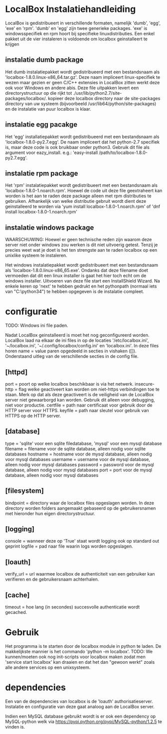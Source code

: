 LocalBox Instalatiehandleiding
==============================

LocalBox is gedistribueert in verschillende formaten, namelijk 'dumb', 'egg',
'exe' en 'rpm'. 'dumb' en 'egg' zijn twee generieke packages. 'exe' is
windowsspecifiek en rpm hoort bij specifieke linuxdistributies. Een enkel
pakket uit de vier instaleren is voldoende om localbox geinstalleert te krijgen

instalatie dumb package
-----------------------

Het dumb instalatiepakket wordt gedistribueerd met een bestandsnaam als
'localbox-1.8.0.linux-x86_64.tar.gz'. Deze naam impliceert linux-specifiek te
wezen maar gezien er geen C/C++ extensies in LocalBox zitten werkt deze ook voor
Windows en andere abis. Deze file uitpakken levert een directorystructuur op die
rijkt tot ./usr/lib/python2.7/site-packages/localbox/. kopieer deze localbox
directory naar de site-packages directory van uw systeem (bijvoorbeeld
/usr/lib64/python/site-packages) en de instalatie van puur localbox is klaar.

instalatie egg pacakge
----------------------

Het 'egg' installatiepakket wordt gedistribueerd met een bestandsnaam als
'localbox-1.8.0-py2.7.egg'. De naam impliceert dat het python-2.7 specifiek
is, maar deze code is ook bruikbaar onder python3. Gebruik dit file als argument
voor eazy_install. e.g.: 'easy-install /path/to/localbox-1.8.0-py2.7.egg'. 

instalatie rpm package
----------------------

Het 'rpm' instalatiepakket wordt gedistribueert met een bestandsnaam als
'localbox-1.8.0-1.noarch.rpm'. Hoewel de code uit deze file geextraheert kan
worden is het aan te raden deze package alleen met rpm distributies te
gebruiken. Afhankelijk van welke distributie gebruit wordt dient deze
geinstalleerd te worden via 'yum install localbox-1.8.0-1.noarch.rpm' of
'dnf install localbox-1.8.0-1.noarch.rpm'


instalatie windows package
--------------------------

WAARSCHUWING: Hoewel er geen technische reden zijn waarom deze server niet
onder windows zou werken is dit niet uitvoerig getest. Tenzij je precies weet
wat je doet is het ten strengste aan te raden localbox op een unixlike systeem
te instaleren.

Het windows instalatiepakket wordt gedistribueert met een bestandsnaam als
'localbox-1.8.0.linux-x86_65.exe'. Ondanks dat deze filename doet vermoeden dat
dit een linux installer is gaat het hier toch echt om de windows installer.
Uitvoeren van deze file start een InstallShield Wizard. Na enkele keren op
'next' te hebben gedrukt en het pythonpath (normaal iets van "C:\python34\")
te hebben opgegeven is de instalatie compleet.


configuratie
============
TODO: Windows ini file paden.

Nadat LocalBox geinstalleerd is moet het nog geconfigureerd worden. LocalBox
laad na elkaar de ini files in op de locaties '/etc/localbox.ini',
'~/localbox.ini', '~/.config/localbox/config.ini' en 'localbox.ini'. In deze
files horen name = value paren opgedeeld in secties in vishaken ([]).
Onderstaand uitleg van de verschillende secties in de config file.

[httpd]
-------
port = poort op welke localbox beschikbaar is via het netwerk.
insecure-http = flag welke geactiveert kan worden om niet-https verbindingen
        toe te staan. Merk op dat als deze geactiveert is de veiligheid van de
        LocalBox server niet gewaarborgd kan worden. Gebruik dit alleen voor
        debugging, niet voor productie.
certfile = path naar certificaat voor gebruik door de HTTP server voor HTTPS.
keyfile = path naar sleutel voor gebruik van HTTPS op de HTTP server.

[database]
----------
type = 'sqlite' voor een sqlite filedatabase, 'mysql' voor een mysql database
filename = filename voor de sqlite database, alleen nodig voor sqlite databases
hostname = hostname voor de mysql database, alleen nodig voor mysql databases
username = username voor de mysql database, alleen nodig voor mysql databases
password = password voor de mysql database, alleen nodig voor mysql databases
port = port voor de mysql database, alleen nodig voor mysql databases

[filesystem]
------------
bindpoint = directory waar de localbox files opgeslagen worden. In deze
        directory worden folders aangemaakt gebaseerd op de gebruikersnamen met
        hieronder hun eigen directorystructuur.

[logging]
---------
console = wanneer deze op 'True' staat wordt logging ook op standard out geprint
logfile = pad naar file waarin logs worden opgeslagen. 


[loauth]
--------
verify_url = url waarmee localbox de authenticiteit van een gebruiker kan
        verifieren en de gebruikersnaam achterhalen.

[cache]
-------
timeout = hoe lang (in secondes) succesvolle authenticatie wordt gecached.


Gebruik
=======
Het programma is te starten door de localbox module in python te laden. De
makkelijkste mannier is het commando 'python -m localbox'.
TODO: We kunnen/moeten ook nog init-scripts voor localbox maken zodat men
'service start localbox' kan draaien en dat het dan "gewoon werkt" zoals alle
andere services op een unixsysteem.


dependencies
============
Een van de dependencies van localbox is de 'loauth' authorisatieserver.
Instalatie en configuratie van deze gaat analoog aan de LocalBox server.

Indien een MySQL database gebruikt wordt is er ook een dependency op
MySQL-python welk via https://pypi.python.org/pypi/MySQL-python/1.2.5 te vinden
is.
